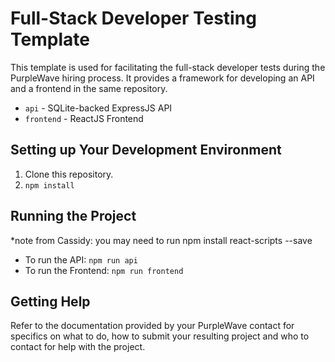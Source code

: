 # Full-Stack Developer Testing Template

This template is used for facilitating the full-stack developer tests
during the PurpleWave hiring process.  It provides a framework for
developing an API and a frontend in the same repository.

* `api` - SQLite-backed ExpressJS API
* `frontend` - ReactJS Frontend

## Setting up Your Development Environment

1. Clone this repository.
1. `npm install`

## Running the Project
*note from Cassidy: you may need to run npm install react-scripts --save

* To run the API: `npm run api`
* To run the Frontend: `npm run frontend`

## Getting Help

Refer to the documentation provided by your PurpleWave contact for
specifics on what to do, how to submit your resulting project and
who to contact for help with the project.
